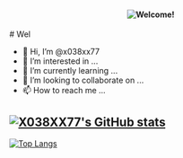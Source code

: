 <h4 align="center">
  <img alt="Welcome!" src="common-readme.png">
</h4>
# Wel

- 👋 Hi, I’m @x038xx77
- 👀 I’m interested in ...
- 🌱 I’m currently learning ...
- 💞️ I’m looking to collaborate on ...
- 📫 How to reach me ...

<!---
x038xx77/x038xx77 is a ✨ special ✨ repository because its `README.md` (this file) appears on your GitHub profile.
You can click the Preview link to take a look at your changes.
--->
[![X038XX77's GitHub stats](https://github-readme-stats.vercel.app/api?username=x038xx77)](https://github.com/x038xx77/github-readme-stats)
---
[![Top Langs](https://github-readme-stats.vercel.app/api/top-langs/?username=x038xx77)](https://github.com/x038xx77/github-readme-stats)


